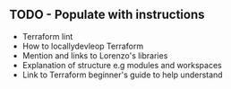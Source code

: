 ## TODO - Populate with instructions


- Terraform  lint
- How to locallydevleop Terraform
- Mention and links to Lorenzo's libraries
- Explanation of structure e.g modules and workspaces
- Link to Terraform beginner's guide to help understand
